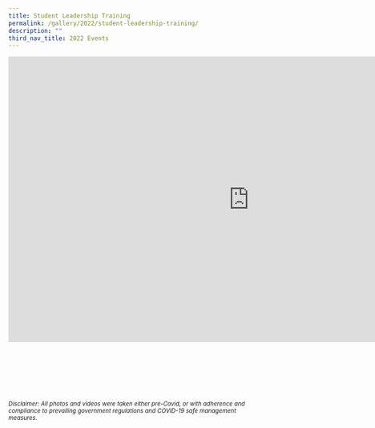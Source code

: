```yaml
---
title: Student Leadership Training
permalink: /gallery/2022/student-leadership-training/
description: ""
third_nav_title: 2022 Events
---
```

<iframe allowfullscreen="true" height="569" width="960" frameborder="0" src="https://docs.google.com/presentation/d/e/2PACX-1vTuZho0oXr0OTOZCeAanWqgsinrhqp_9Pm39D_fD3ymkRJzWeRc7tuAtn8oKW028AKcYykb9taztQ6E/embed?start=true&amp;loop=true&amp;delayms=5000"></iframe>


<br><br><br><br><br><br>
<sup>_Disclaimer: All photos and videos were taken either pre-Covid, or with adherence and compliance to prevailing government regulations and COVID-19 safe management measures._</sup>